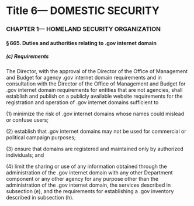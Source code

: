 
# Title 6— DOMESTIC SECURITY
### CHAPTER 1— HOMELAND SECURITY ORGANIZATION
#### § 665. Duties and authorities relating to .gov internet domain
##### (c) Requirements

The Director, with the approval of the Director of the Office of Management and Budget for agency .gov internet domain requirements and in consultation with the Director of the Office of Management and Budget for .gov internet domain requirements for entities that are not agencies, shall establish and publish on a publicly available website requirements for the registration and operation of .gov internet domains sufficient to

(1) minimize the risk of .gov internet domains whose names could mislead or confuse users;

(2) establish that .gov internet domains may not be used for commercial or political campaign purposes;

(3) ensure that domains are registered and maintained only by authorized individuals; and

(4) limit the sharing or use of any information obtained through the administration of the .gov internet domain with any other Department component or any other agency for any purpose other than the administration of the .gov internet domain, the services described in subsection (e), and the requirements for establishing a .gov inventory described in subsection (h).
